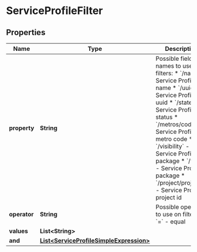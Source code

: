 

# ServiceProfileFilter


## Properties

| Name | Type | Description | Notes |
|------------ | ------------- | ------------- | -------------|
|**property** | **String** | Possible field names to use on filters:  * &#x60;/name&#x60; - Service Profile name  * &#x60;/uuid&#x60; - Service Profile uuid  * &#x60;/state&#x60; - Service Profile status  * &#x60;/metros/code&#x60; - Service Profile metro code  * &#x60;/visibility&#x60; - Service Profile package  * &#x60;/type&#x60; - Service Profile package  * &#x60;/project/projectId&#x60; - Service Profile project id  |  [optional] |
|**operator** | **String** | Possible operators to use on filters:  * &#x60;&#x3D;&#x60; - equal  |  [optional] |
|**values** | **List&lt;String&gt;** |  |  [optional] |
|**and** | [**List&lt;ServiceProfileSimpleExpression&gt;**](ServiceProfileSimpleExpression.md) |  |  [optional] |




